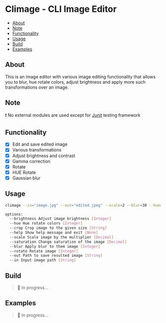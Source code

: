 # Climage - CLI Image Editor

- [About](#about)
- [Note](#note)
- [Functionality](#functionality)
- [Usage](#usage)
- [Build](#build)
- [Examples](#examples)

## About

This is an image editor with various image editing functionality that allows you to blur, hue rotate colors, adjust
brightness and apply more such transformations over an image.

## Note

❗ No external modules are used except for [Junit](https://junit.org/junit5/) testing framework

## Functionality

- [x] Edit and save edited image
- [x] Various transformations
- [x] Adjust brightness and contrast
- [x] Gamma correction
- [x] Rotate
- [x] HUE Rotate
- [x] Gaussian blur

## Usage

```bash
climage --in="image.jpg" --out="edited.jpeg" --scale=2 --blur=30 --hue=90
```

```bash
options:
  --brightness Adjust image brightness [Integer]
  --hue Hue rotate colors [Integer]
  --crop Crop image to the given size [String]
  --help Show help message and exit [None]
  --scale Scale image by the multiplier [Decimal]
  --saturation Change saturation of the image [Decimal]
  --blur Apply blur to them image [Integer]
  --rotate Rotate image [Integer]
  --out Path to save resulted image [String]
  --in Input image path [String]
```

## Build

> 🚧 In progress...

## Examples

> 🚧 In progress...
